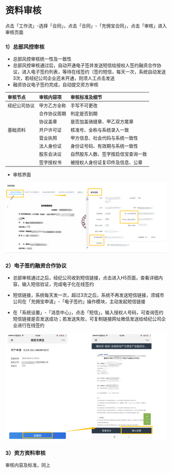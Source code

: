 # 资料审核

点击「工作流」-选择「合同」，点击「合同」-「充佣宝合同」，点击「审核」进入审核页面

### 1）总部风控审核

* 总部风控审核统一性及一致性
* 总部风控审核通过后，自动开通电子签并发送短信给授权人签约融资合作协议，进入电子签约列表，等待在线签约（签约短信，每天一次，系统自动发送3次，若经纪公司企业还未开通，则须人工点击发送
* 融资协议电子签约完成，自动提交资方审核

| 审核节点 | 审核内容项 | 审核标准及细节 |
| :--- | :--- | :--- |
| 经纪公司协议 | 甲方乙方全称 | 手写不可更改 |
|  | 合作协议周期 | 判定是否到期 |
|  | 协议盖章 | 是否加盖骑缝章、甲乙双方尾章 |
| 基础资料 | 开户许可证 | 核准号、全称与系统录入一致 |
|  | 营业执照 | 甲方信息、社会代码与系统一致性 |
|  | 法人身份证 | 身份证号码、有效期与系统一致性 |
|  | 股东会决议 | 自然股东人数、签字按启信宝查询一致 |
|  | 签字授权书 | 被授权人身份证复印件及信息、公章 |

* 审核界面

![](/assets/import.png审核)

### 2）电子签约融资合作协议

* 总部审核通过之后，经纪公司收到短信链接，点击进入H5页面，查看详细内容，输入短信验证，完成电子化在线签约

* 短信链接，系统每天发一次，超过3次之后，系统不再发送短信链接，须城市公司在「充佣宝申请」-「电子签约」操作模块，主动发起短信链接

* 在「系统设置」-「消息中心」，点击「短信」，输入授权人号码，可查询签约短信链接是否发送成功；若发送失败，可复制链接网址微信发送给经纪公司企业进行在线签约

![](/assets/import.png合作协议在线)

### 3）资方资料审核

审核内容及标准，同上

